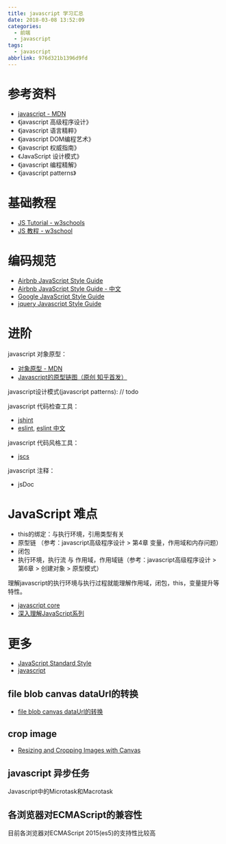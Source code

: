```yaml
---
title: javascript 学习汇总
date: 2018-03-08 13:52:09
categories:
  - 前端
  - javascript
tags:
  - javascript
abbrlink: 976d321b1396d9fd
---
```

# 参考资料

* [javascript - MDN](https://developer.mozilla.org/en-US/docs/Web/JavaScript)
* 《javascript 高级程序设计》
* 《javascript 语言精粹》
* 《javascript DOM编程艺术》
* 《javascript 权威指南》
* 《JavaScript 设计模式》
* 《javascript 编程精解》
* 《javascript patterns》

# 基础教程

* [JS Tutorial - w3schools](https://www.w3schools.com/Js/)
* [JS 教程 - w3school ](http://www.w3school.com.cn/js/)

# 编码规范

* [Airbnb JavaScript Style Guide](https://github.com/airbnb/javascript)
* [Airbnb JavaScript Style Guide - 中文](https://github.com/sivan/javascript-style-guide)
* [Google JavaScript Style Guide](https://google.github.io/styleguide/jsguide.html)
* [jquery Javascript Style Guide](https://contribute.jquery.org/style-guide/js/)

# 进阶

javascript 对象原型：
* [对象原型 - MDN](https://developer.mozilla.org/zh-CN/docs/Learn/JavaScript/Objects/Object_prototypes)
* [Javascript的原型链图（原创 知乎首发）](https://zhuanlan.zhihu.com/p/22189387#!)

javascript设计模式(javascript patterns):
// todo

javascript 代码检查工具：
* [jshint](http://jshint.com/docs/)
* [eslint](http://eslint.org/), [eslint 中文](http://eslint.cn/)

javascript 代码风格工具：
* [jscs](http://jscs.info/)

javascript 注释：
* jsDoc

# JavaScript 难点

* this的绑定：与执行环境，引用类型有关
* 原型链 （参考：javascript高级程序设计 > 第4章 变量，作用域和内存问题）
* 闭包
* 执行环境，执行流 与 作用域，作用域链（参考：javascript高级程序设计 > 第6章 > 创建对象 > 原型模式）

理解javascript的执行环境与执行过程就能理解作用域，闭包，this，变量提升等特性。


* [javascript core](http://dmitrysoshnikov.com/)
* [深入理解JavaScript系列](http://www.cnblogs.com/TomXu/archive/2011/12/15/2288411.html)

# 更多

* [JavaScript Standard Style ](https://standardjs.com/)
* [javascript](https://www.javascript.com/)

## file blob canvas dataUrl的转换

* [file blob canvas dataUrl的转换](https://blog.csdn.net/cuixiping/article/details/45932793)

## crop image

* [Resizing and Cropping Images with Canvas](https://tympanus.net/codrops/2014/10/30/resizing-cropping-images-canvas/)

## javascript 异步任务

Javascript中的Microtask和Macrotask

## 各浏览器对ECMAScript的兼容性

目前各浏览器对ECMAScript 2015(es5)的支持性比较高
